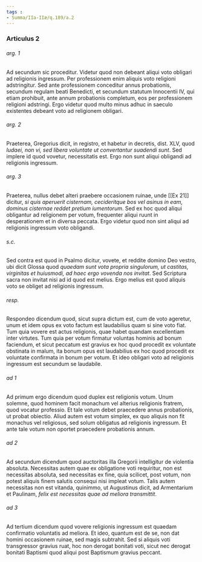 ```yaml
---
tags : 
- Summa/IIa-IIæ/q.189/a.2
---
```


### Articulus 2

###### arg. 1
Ad secundum sic proceditur. Videtur quod non debeant aliqui voto obligari ad religionis ingressum. Per professionem enim aliquis voto religioni adstringitur. Sed ante professionem conceditur annus probationis, secundum regulam beati Benedicti, et secundum statutum Innocentii IV, qui etiam prohibuit, ante annum probationis completum, eos per professionem religioni adstringi. Ergo videtur quod multo minus adhuc in saeculo existentes debeant voto ad religionem obligari.

###### arg. 2
Praeterea, Gregorius dicit, in registro, et habetur in decretis, dist. XLV, quod *Iudaei, non vi, sed libera voluntate ut convertantur suadendi sunt*. Sed implere id quod vovetur, necessitatis est. Ergo non sunt aliqui obligandi ad religionis ingressum.

###### arg. 3
Praeterea, nullus debet alteri praebere occasionem ruinae, unde [[Ex 21]] dicitur, *si quis aperuerit cisternam, cecideritque bos vel asinus in eam, dominus cisternae reddet pretium iumentorum*. Sed ex hoc quod aliqui obligantur ad religionem per votum, frequenter aliqui ruunt in desperationem et in diversa peccata. Ergo videtur quod non sint aliqui ad religionis ingressum voto obligandi.

###### s.c.
Sed contra est quod in Psalmo dicitur, vovete, et reddite domino Deo vestro, ubi dicit Glossa quod *quaedam sunt vota propria singulorum, ut castitas, virginitas et huiusmodi, ad haec ergo vovenda nos invitat*. Sed Scriptura sacra non invitat nisi ad id quod est melius. Ergo melius est quod aliquis voto se obliget ad religionis ingressum.

###### resp.
Respondeo dicendum quod, sicut supra dictum est, cum de voto ageretur, unum et idem opus ex voto factum est laudabilius quam si sine voto fiat. Tum quia vovere est actus religionis, quae habet quandam excellentiam inter virtutes. Tum quia per votum firmatur voluntas hominis ad bonum faciendum, et sicut peccatum est gravius ex hoc quod procedit ex voluntate obstinata in malum, ita bonum opus est laudabilius ex hoc quod procedit ex voluntate confirmata in bonum per votum. Et ideo obligari voto ad religionis ingressum est secundum se laudabile.

###### ad 1
Ad primum ergo dicendum quod duplex est religionis votum. Unum solemne, quod hominem facit monachum vel alterius religionis fratrem, quod vocatur professio. Et tale votum debet praecedere annus probationis, ut probat obiectio. Aliud autem est votum simplex, ex quo aliquis non fit monachus vel religiosus, sed solum obligatus ad religionis ingressum. Et ante tale votum non oportet praecedere probationis annum.

###### ad 2
Ad secundum dicendum quod auctoritas illa Gregorii intelligitur de violentia absoluta. Necessitas autem quae ex obligatione voti requiritur, non est necessitas absoluta, sed necessitas ex fine, quia scilicet, post votum, non potest aliquis finem salutis consequi nisi impleat votum. Talis autem necessitas non est vitanda, quinimmo, ut Augustinus dicit, ad Armentarium et Paulinam, *felix est necessitas quae ad meliora transmittit*.

###### ad 3
Ad tertium dicendum quod vovere religionis ingressum est quaedam confirmatio voluntatis ad meliora. Et ideo, quantum est de se, non dat homini occasionem ruinae, sed magis subtrahit. Sed si aliquis voti transgressor gravius ruat, hoc non derogat bonitati voti, sicut nec derogat bonitati Baptismi quod aliqui post Baptismum gravius peccant.

